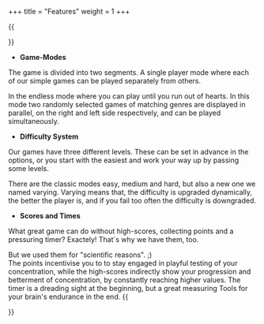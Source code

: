 +++
title = "Features"
weight = 1
+++

{{<section title="Features">}}
* **Game-Modes**

The game is divided into two segments. A single player mode where each of our simple games can be played separately from others. 

In the endless mode where you can play until you run out of hearts. In this mode two randomly selected games of matching genres are displayed in parallel, on the right and left side respectively, and can be played simultaneously. 

* **Difficulty System**

Our games have three different levels. These can be set in advance in the options, or you start with the easiest and work your way up by passing some levels.

There are the classic modes easy, medium and hard, but also a new one we named varying. Varying means that, the difficulty is upgraded dynamically, the better the player is, and if you fail too often the difficulty is downgraded.

* **Scores and Times**

What great game can do without high-scores, collecting points and a pressuring timer? Exactely! That´s why we have them, too. 

But we used them for "scientific reasons". ;) <br>
The points incentivise you to to stay engaged in playful testing of your concentration, while the high-scores indirectly show your progression and betterment of concentration, by constantly reaching higher values. The timer is a dreading sight at the beginning, but a great measuring Tools for your brain's endurance in the end. 
{{</section>}}